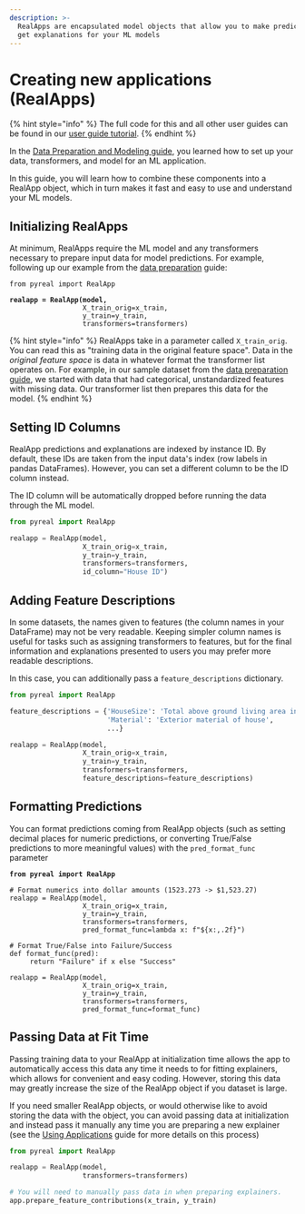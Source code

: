 ```yaml
---
description: >-
  RealApps are encapsulated model objects that allow you to make predictions and
  get explanations for your ML models
---
```


# Creating new applications (RealApps)

{% hint style="info" %}
The full code for this and all other user guides can be found in our [user guide tutorial](https://github.com/sibyl-dev/pyreal/blob/dev/tutorials/user\_guide.ipynb).
{% endhint %}

In the [Data Preparation and Modeling guide](data-preparation-and-modelling/), you learned how to set up your data, transformers, and model for an ML application.&#x20;

In this guide, you will learn how to combine these components into a RealApp object, which in turn makes it fast and easy to use and understand your ML models.

## Initializing RealApps

At minimum, RealApps require the ML model and any transformers necessary to prepare input data for model predictions. For example, following up our example from the [data preparation](data-preparation-and-modelling/) guide:

<pre class="language-python"><code class="lang-python">from pyreal import RealApp

<strong>realapp = RealApp(model,
</strong>                  X_train_orig=x_train,
                  y_train=y_train, 
                  transformers=transformers)
</code></pre>

{% hint style="info" %}
RealApps take in a parameter called `X_train_orig`. You can read this as "training data in the original feature space". Data in the _original feature space_ is data in whatever format the transformer list operates on. For example, in our sample dataset from the [data preparation guide](data-preparation-and-modelling/), we started with data that had categorical, unstandardized features with missing data. Our transformer list then prepares this data for the model.
{% endhint %}

## Setting ID Columns

RealApp predictions and explanations are indexed by instance ID. By default, these IDs are taken from the input data's index (row labels in pandas DataFrames). However, you can set a different column to be the ID column instead.&#x20;

The ID column will be automatically dropped before running the data through the ML model.

```python
from pyreal import RealApp

realapp = RealApp(model,
                  X_train_orig=x_train,
                  y_train=y_train, 
                  transformers=transformers,
                  id_column="House ID")
```

## Adding Feature Descriptions

In some datasets, the names given to features (the column names in your DataFrame) may not be very readable. Keeping simpler column names is useful for tasks such as assigning transformers to features, but for the final information and explanations presented to users you may prefer more readable descriptions.

In this case, you can additionally pass a `feature_descriptions` dictionary.

```python
from pyreal import RealApp

feature_descriptions = {'HouseSize': 'Total above ground living area in square feet',
                        'Material': 'Exterior material of house',
                        ...}

realapp = RealApp(model,
                  X_train_orig=x_train, 
                  y_train=y_train,
                  transformers=transformers,
                  feature_descriptions=feature_descriptions)
```

## Formatting Predictions

You can format predictions coming from RealApp objects (such as setting decimal places for numeric predictions, or converting True/False predictions to more meaningful values) with the `pred_format_func` parameter

<pre class="language-python"><code class="lang-python"><strong>from pyreal import RealApp
</strong>
# Format numerics into dollar amounts (1523.273 -> $1,523.27)
realapp = RealApp(model,
                  X_train_orig=x_train, 
                  y_train=y_train,
                  transformers=transformers,
                  pred_format_func=lambda x: f"${x:,.2f}")
              
# Format True/False into Failure/Success
def format_func(pred):
     return "Failure" if x else "Success"
     
realapp = RealApp(model,
                  X_train_orig=x_train, 
                  y_train=y_train,
                  transformers=transformers,
                  pred_format_func=format_func)
</code></pre>

## Passing Data at Fit Time

Passing training data to your RealApp at initialization time allows the app to automatically access this data any time it needs to for fitting explainers, which allows for convenient and easy coding. However, storing this data may greatly increase the size of the RealApp object if you dataset is large.

If you need smaller RealApp objects, or would otherwise like to avoid storing the data with the object, you can avoid passing data at initialization and instead pass it manually any time you are preparing a new explainer (see the [Using Applications](generating-explanations/) guide for more details on this process)

```python
from pyreal import RealApp

realapp = RealApp(model,
                  transformers=transformers)

# You will need to manually pass data in when preparing explainers.
app.prepare_feature_contributions(x_train, y_train)
```


